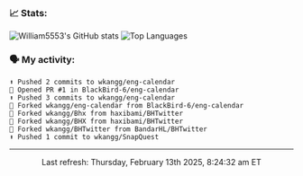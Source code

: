 ### 📈 Stats:
![William5553's GitHub stats](https://gh-readme-stats-git-main-william5553s-projects.vercel.app/api?username=wkangg&show_icons=true&theme=dark&include_all_commits=true&count_private=true&hide_border=true)
![Top Languages](https://gh-readme-stats-git-main-william5553s-projects.vercel.app/api/top-langs/?username=wkangg&langs_count=10&layout=compact&theme=dark&include_all_commits=true&count_private=true&hide_border=true)

### 🗣 My activity:
```
⬆️ Pushed 2 commits to wkangg/eng-calendar
💪 Opened PR #1 in BlackBird-6/eng-calendar
⬆️ Pushed 3 commits to wkangg/eng-calendar
🍴 Forked wkangg/eng-calendar from BlackBird-6/eng-calendar
🍴 Forked wkangg/Bhx from haxibami/BHTwitter
🍴 Forked wkangg/BHX from haxibami/BHTwitter
🍴 Forked wkangg/BHTwitter from BandarHL/BHTwitter
⬆️ Pushed 1 commit to wkangg/SnapQuest
```

------------
<p align="center">Last refresh: Thursday, February 13th 2025, 8:24:32 am ET</p>
